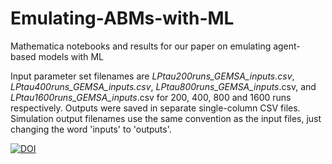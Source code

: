# Emulating-ABMs-with-ML
Mathematica notebooks and results for our paper on emulating agent-based models with ML

Input parameter set filenames are  _LPtau200runs_GEMSA_inputs.csv_, _LPtau400runs_GEMSA_inputs.csv_, _LPtau800runs_GEMSA_inputs_.csv, and _LPtau1600runs_GEMSA_inputs_.csv for 200, 400, 800 and 1600 runs respectively.  Outputs were saved in separate single-column CSV files.  Simulation output filenames use the same convention as the input files, just changing the word 'inputs' to 'outputs'.

[![DOI](https://zenodo.org/badge/DOI/10.5281/zenodo.4728036.svg)](https://doi.org/10.5281/zenodo.4728036)
